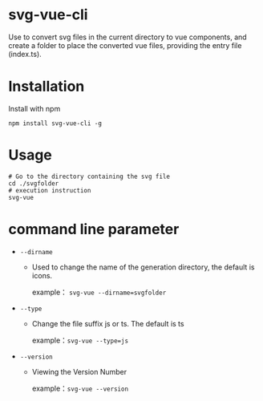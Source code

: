 # svg-vue-cli

Use to convert svg files in the current directory to vue components, and create a folder to place the converted vue files, providing the entry file (index.ts).

# Installation

Install with npm

```shell
npm install svg-vue-cli -g
```

# Usage

```shell
# Go to the directory containing the svg file
cd ./svgfolder
# execution instruction
svg-vue
```

# command line parameter

- `--dirname` 
  
  - Used to change the name of the generation directory, the default is icons.
    
    example： `svg-vue --dirname=svgfolder`

- `--type` 
  
  - Change the file suffix js or ts. The default is ts
    
    example：`svg-vue --type=js`

- `--version` 
  
  - Viewing the Version Number
    
    example：`svg-vue --version`
